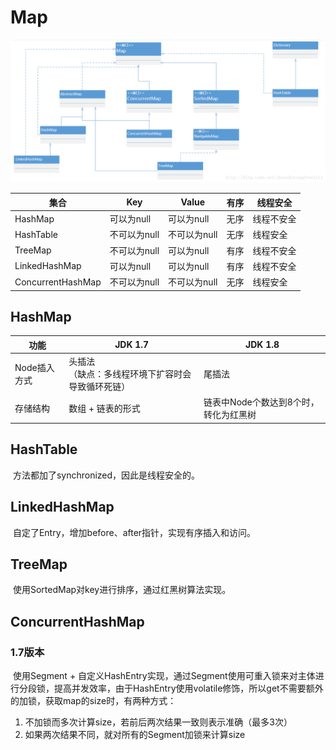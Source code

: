 # Map

![](https://github.com/tank520/MyNote/blob/master/02%20%E8%BD%AF%E4%BB%B6%E5%BC%80%E5%8F%91/02%20Java/02%20%E9%9B%86%E5%90%88/Map%E5%AE%B6%E6%97%8F%E7%B1%BB%E5%9B%BE.jpg?raw=true)

| 集合              | Key          | Value        | 有序 | 线程安全   |
| ----------------- | ------------ | ------------ | ---- | ---------- |
| HashMap           | 可以为null   | 可以为null   | 无序 | 线程不安全 |
| HashTable         | 不可以为null | 不可以为null | 无序 | 线程安全   |
| TreeMap           | 不可以为null | 可以为null   | 有序 | 线程不安全 |
| LinkedHashMap     | 可以为null   | 可以为null   | 有序 | 线程不安全 |
| ConcurrentHashMap | 不可以为null | 不可以为null | 无序 | 线程安全   |

## HashMap	

| 功能         | JDK 1.7                                               | JDK 1.8                               |
| ------------ | ----------------------------------------------------- | ------------------------------------- |
| Node插入方式 | 头插法<br/>（缺点：多线程环境下扩容时会导致循环死链） | 尾插法                                |
| 存储结构     | 数组 + 链表的形式                                     | 链表中Node个数达到8个时，转化为红黑树 |



## HashTable

​	方法都加了synchronized，因此是线程安全的。

## LinkedHashMap

​		自定了Entry，增加before、after指针，实现有序插入和访问。

## TreeMap

​		使用SortedMap对key进行排序，通过红黑树算法实现。

## ConcurrentHashMap

### 1.7版本

​		使用Segment + 自定义HashEntry实现，通过Segment使用可重入锁来对主体进行分段锁，提高并发效率，由于HashEntry使用volatile修饰，所以get不需要额外的加锁，获取map的size时，有两种方式：

1. 不加锁而多次计算size，若前后两次结果一致则表示准确（最多3次）
2. 如果两次结果不同，就对所有的Segment加锁来计算size